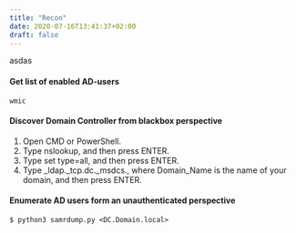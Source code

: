 ```yaml
---
title: "Recon"
date: 2020-07-16T13:41:37+02:00
draft: false
---
```

asdas

#### Get list of enabled AD-users
```
wmic
```

#### Discover Domain Controller from blackbox perspective
1. Open CMD or PowerShell.
2. Type nslookup, and then press ENTER.
3. Type set type=all, and then press ENTER.
4. Type _ldap._tcp.dc._msdcs.<domainname>, where Domain_Name is the name of your domain, and then press ENTER.


#### Enumerate AD users form an unauthenticated perspective
```
$ python3 samrdump.py <DC.Domain.local>
```